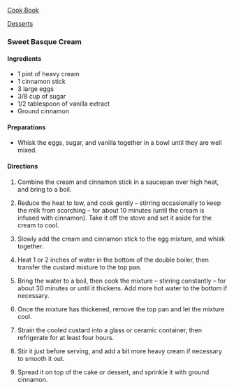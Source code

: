 [Cook Book]()  

[Desserts]()  

### Sweet Basque Cream  

#### Ingredients

* 1 pint of heavy cream
* 1 cinnamon stick
* 3 large eggs
* 3/8 cup of sugar
* 1/2 tablespoon of vanilla extract
* Ground cinnamon  

#### Preparations  

* Whisk the eggs, sugar, and vanilla together in a bowl until they are well mixed.   



#### Directions

1. Combine the cream and cinnamon stick in a saucepan over high heat, and bring to a boil.  
2. Reduce the heat to low, and cook gently – stirring occasionally to keep the milk from scorching – for about 10 minutes (until the cream is infused with cinnamon). Take it off the stove and set it aside for the cream to cool.  

4. Slowly add the cream and cinnamon stick to the egg mixture, and whisk together.  
5. Heat 1 or 2 inches of water in the bottom of the double boiler, then transfer the custard mixture to the top pan.  
6. Bring the water to a boil, then cook the mixture – stirring constantly – for about 30 minutes or until it thickens. Add more hot water to the bottom if necessary.  
7. Once the mixture has thickened, remove the top pan and let the mixture cool.  
8. Strain the cooled custard into a glass or ceramic container, then refrigerate for at least four hours.  
9. Stir it just before serving, and add a bit more heavy cream if necessary to smooth it out.  
10. Spread it on top of the cake or dessert, and sprinkle it with ground cinnamon.

